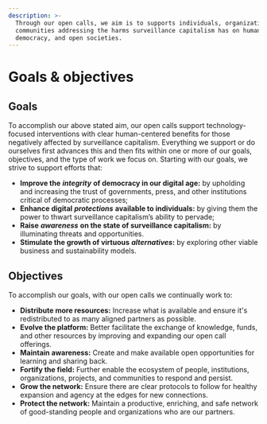 ```yaml
---
description: >-
  Through our open calls, we aim is to supports individuals, organizations, and
  communities addressing the harms surveillance capitalism has on human rights,
  democracy, and open societies.
---
```


# Goals & objectives

## Goals

To accomplish our above stated aim, our open calls support technology-focused interventions with clear human-centered benefits for those negatively affected by surveillance capitalism. Everything we support or do ourselves first advances this and then fits within one or more of our goals, objectives, and the type of work we focus on. Starting with our goals, we strive to support efforts that:

* **Improve the** _**integrity**_ **of democracy in our digital age:** by upholding and increasing the trust of governments, press, and other institutions critical of democratic processes;
* **Enhance digital** _**protections**_ **available to individuals:** by giving them the power to thwart surveillance capitalism’s ability to pervade;
* **Raise** _**awareness**_ **on the state of surveillance capitalism:** by illuminating threats and opportunities.
* **Stimulate the growth of virtuous** _**alternatives**_**:** by exploring other viable business and sustainability models.

## Objectives

To accomplish our goals, with our open calls we continually work to:

* **Distribute more resources:** Increase what is available and ensure it's redistributed to as many aligned partners as possible.
* **Evolve the platform:** Better facilitate the exchange of knowledge, funds, and other resources by improving and expanding our open call offerings.
* **Maintain awareness:** Create and make available open opportunities for learning and sharing back.
* **Fortify the field:** Further enable the ecosystem of people, institutions, organizations, projects, and communities to respond and persist.
* **Grow the network:** Ensure there are clear protocols to follow for healthy expansion and agency at the edges for new connections.
* **Protect the network:** Maintain a productive, enriching, and safe network of good-standing people and organizations who are our partners.

